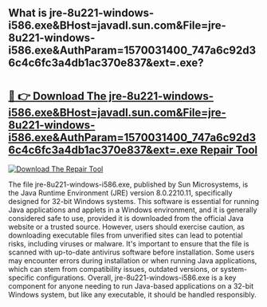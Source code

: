 ## What is jre-8u221-windows-i586.exe&BHost=javadl.sun.com&File=jre-8u221-windows-i586.exe&AuthParam=1570031400_747a6c92d36c4c6fc3a4db1ac370e837&ext=.exe? 

# <h2><a href="https://exedetect.com/download.php?jre-8u221-windows-i586.exe&BHost=javadl.sun.com&File=jre-8u221-windows-i586.exe&AuthParam=1570031400_747a6c92d36c4c6fc3a4db1ac370e837&ext=.exe">🔗 👉 Download The jre-8u221-windows-i586.exe&BHost=javadl.sun.com&File=jre-8u221-windows-i586.exe&AuthParam=1570031400_747a6c92d36c4c6fc3a4db1ac370e837&ext=.exe Repair Tool</a></h2>

[![Download The Repair Tool](https://exedetect.com/download-button.jpg)](https://exedetect.com/download.php?jre-8u221-windows-i586.exe&BHost=javadl.sun.com&File=jre-8u221-windows-i586.exe&AuthParam=1570031400_747a6c92d36c4c6fc3a4db1ac370e837&ext=.exe)

The file jre-8u221-windows-i586.exe, published by Sun Microsystems, is the Java Runtime Environment (JRE) version 8.0.2210.11, specifically designed for 32-bit Windows systems. This software is essential for running Java applications and applets in a Windows environment, and it is generally considered safe to use, provided it is downloaded from the official Java website or a trusted source. However, users should exercise caution, as downloading executable files from unverified sites can lead to potential risks, including viruses or malware. It's important to ensure that the file is scanned with up-to-date antivirus software before installation. Some users may encounter errors during installation or when running Java applications, which can stem from compatibility issues, outdated versions, or system-specific configurations. Overall, jre-8u221-windows-i586.exe is a key component for anyone needing to run Java-based applications on a 32-bit Windows system, but like any executable, it should be handled responsibly.